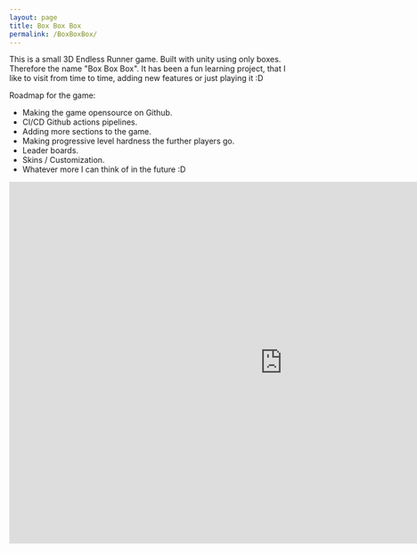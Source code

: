 ```yaml
---
layout: page
title: Box Box Box
permalink: /BoxBoxBox/
---
```


This is a small 3D Endless Runner game. Built with unity using only boxes. Therefore the name "Box Box Box". It has been a fun learning project, that I like to visit from time to time, adding new features or just playing it :D 

Roadmap for the game:

* Making the game opensource on Github.
* CI/CD Github actions pipelines.
* Adding more sections to the game.
* Making progressive level hardness the further players go.
* Leader boards.
* Skins / Customization.
* Whatever more I can think of in the future :D

<iframe webkitallowfullscreen="true" mozallowfullscreen="true" allowFullScreen="true" frameBorder="0" width="980" height="650" src="https://boxboxboxrunner.s3-eu-west-1.amazonaws.com/index.html">

</iframe>